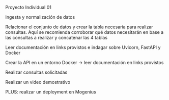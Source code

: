 Proyecto Individual 01





Ingesta y normalización de datos

Relacionar el conjunto de datos y crear la tabla necesaria para realizar consultas. Aquí se recomienda corroborar qué datos necesitarán en base a las consultas a realizar y concatenar las 4 tablas

Leer documentación en links provistos e indagar sobre Uvicorn, FastAPI y Docker

Crear la API en un entorno Docker → leer documentación en links provistos

Realizar consultas solicitadas

Realizar un video demostrativo

PLUS: realizar un deployment en Mogenius

